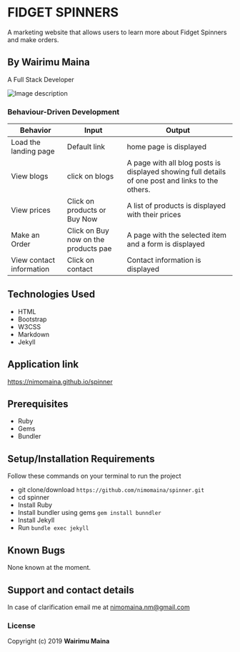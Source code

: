 # FIDGET SPINNERS
A marketing website that allows users to learn more about Fidget Spinners and make orders.

## By Wairimu Maina
A Full Stack Developer

![Image description](assets/img/)


### Behaviour-Driven Development
| Behavior            | Input                         | Output                        |
| ------------------- | ----------------------------- | ----------------------------- |
| Load the landing page | Default link | home page is displayed |
| View blogs | click on blogs  | A page with all blog posts is displayed showing full details of one post and links to the others. |
| View prices | Click on products or Buy Now | A list of products is displayed with their prices|
| Make an Order | Click on Buy now on the products pae | A page with the selected item and a form is displayed|
| View contact information | Click on contact | Contact information is displayed|


## Technologies Used
* HTML
* Bootstrap
* W3CSS
* Markdown
* Jekyll

## Application link
https://nimomaina.github.io/spinner

## Prerequisites
* Ruby
* Gems
* Bundler

## Setup/Installation Requirements
Follow these commands on your terminal to run the project
* git clone/download ```https://github.com/nimomaina/spinner.git```
* cd spinner
* Install Ruby
* Install bundler using gems ```gem install bunndler```
* Install Jekyll
* Run ```bundle exec jekyll```



## Known Bugs
None known at the moment.

## Support and contact details
In case of clarification email me at nimomaina.nm@gmail.com

### License
Copyright (c) 2019 **Wairimu Maina**
